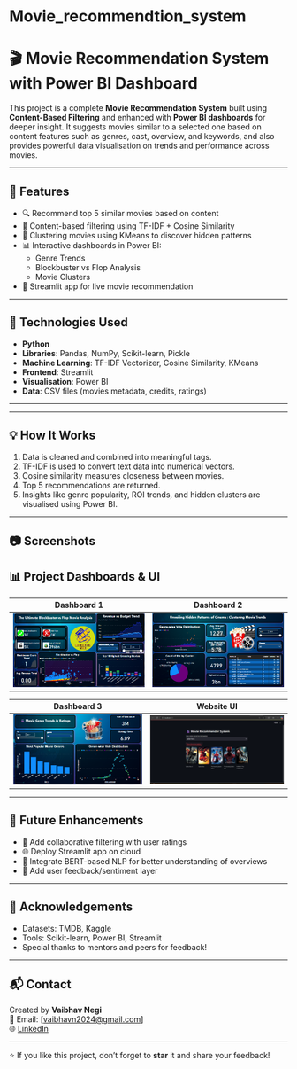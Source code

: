 # Movie_recommendtion_system

# 🎬 Movie Recommendation System with Power BI Dashboard

This project is a complete **Movie Recommendation System** built using **Content-Based Filtering** and enhanced with **Power BI dashboards** for deeper insight. It suggests movies similar to a selected one based on content features such as genres, cast, overview, and keywords, and also provides powerful data visualisation on trends and performance across movies.

---

## 🚀 Features

- 🔍 Recommend top 5 similar movies based on content
- 🎯 Content-based filtering using TF-IDF + Cosine Similarity
- 🧠 Clustering movies using KMeans to discover hidden patterns
- 📊 Interactive dashboards in Power BI:
  - Genre Trends
  - Blockbuster vs Flop Analysis
  - Movie Clusters
- 🎥 Streamlit app for live movie recommendation

---

## 🧰 Technologies Used

- **Python**  
- **Libraries**: Pandas, NumPy, Scikit-learn, Pickle  
- **Machine Learning**: TF-IDF Vectorizer, Cosine Similarity, KMeans  
- **Frontend**: Streamlit  
- **Visualisation**: Power BI  
- **Data**: CSV files (movies metadata, credits, ratings)

---


---

## 💡 How It Works

1. Data is cleaned and combined into meaningful tags.
2. TF-IDF is used to convert text data into numerical vectors.
3. Cosine similarity measures closeness between movies.
4. Top 5 recommendations are returned.
5. Insights like genre popularity, ROI trends, and hidden clusters are visualised using Power BI.

---

## 📷 Screenshots

## 📊 Project Dashboards & UI

| Dashboard 1 | Dashboard 2 |
|-------------|-------------|
| ![Dashboard 1](dashboard/Dashboard1.png) | ![Dashboard 2](dashboard/Dashboard2.png) |

| Dashboard 3 | Website UI |
|-------------|------------|
| ![Dashboard 3](dashboard/Dashboard3.png) | ![Website UI](dashboard/Website_UI.png) |

---

## 🔮 Future Enhancements

- 🎯 Add collaborative filtering with user ratings
- 🌐 Deploy Streamlit app on cloud
- 🧠 Integrate BERT-based NLP for better understanding of overviews
- 💬 Add user feedback/sentiment layer

---

## 🙌 Acknowledgements

- Datasets: TMDB, Kaggle  
- Tools: Scikit-learn, Power BI, Streamlit  
- Special thanks to mentors and peers for feedback!

---

## 📬 Contact

Created by **Vaibhav Negi**  
📧 Email: [vaibhavn2024@gmail.com]  
🌐 [LinkedIn](https://www.linkedin.com/in/vaibhav-negi-440740263/)

---

⭐ If you like this project, don’t forget to **star** it and share your feedback!
